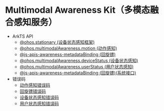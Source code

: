 # Multimodal Awareness Kit（多模态融合感知服务）<!--multimodal-awareness-api-->
<!--Kit: Multimodal Awareness Kit-->
<!--Subsystem: MultimodalAwareness-->
<!--Owner: @dilligencer-->
<!--SE: @zou_ye-->
<!--TSE: @judan-->

- ArkTS API<!--multimodal-awareness-arkts-->
  - [@ohos.stationary (设备状态感知框架)](js-apis-stationary.md)
  - [@ohos.multimodalAwareness.motion (动作感知)](js-apis-awareness-motion.md)
  - [@js-apis-awareness-metadataBinding (回旋镖)](js-apis-awareness-metadataBinding.md)
  - [@ohos.multimodalAwareness.deviceStatus (设备状态感知)](js-apis-awareness-deviceStatus.md)
  - [@ohos.multimodalAwareness.userStatus (用户状态感知)](js-apis-awareness-userStatus.md) 
  <!--Del-->
  - [@js-apis-awareness-metadataBinding (回旋镖)(系统接口)](js-apis-awareness-metadataBinding-sys.md)
  <!--DelEnd-->
- 错误码<!--ultimodal-awareness-arkts-errcode-->
  - [动作感知错误码](errorcode-motion.md)
  - [回旋镖错误码](errorcode-metadataBinding.md)
  - [设备状态感知错误码](errorcode-deviceStatus.md)
  - [用户状态感知错误码](errorcode-userStatus.md)